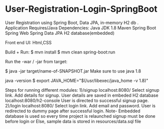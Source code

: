 # User-Registration-Login-SpringBoot

User Registration using Spring Boot, Data JPA, in-memory H2 db .
Application Requires/Java Dependencies:
Java JDK 1.8
Maven
Spring Boot
Spring Web
Spring Data JPA
H2 database(embedded)

Front end UI:
Html,CSS

Build + Run:
$ mvn install
$ mvn clean spring-boot:run

Run the -war / -jar from target:

$ java -jar target/name-of-SNAPSHOT.jar
Make sure to use java 1.8

java -version
$ export JAVA_HOME="$(/usr/libexec/java_home -v 1.8)"

Steps for running different modules:
1)/signup
localhost:8080/
Select signup link.
Add details for signup.
User details are saved in embeded H2 database
localhost:8080/h2-console
User is directed to successful signup page.
2)/login
localhost:8080/
Select login link.
Add email and password.
User is redirected to dummy page after successful login.
Note- Embedded database is used so every time project is relaunched signup must be done before login
or Else, sample data is stored in resources/data.sql file
